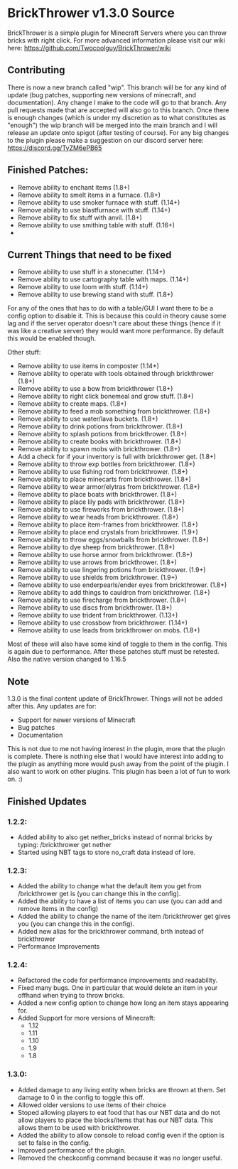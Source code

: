 # BrickThrower v1.3.0 Source

BrickThrower is a simple plugin for Minecraft Servers where you can throw bricks with right click. For more advanced information please visit our wiki here: https://github.com/Twocoolguy/BrickThrower/wiki

## Contributing
There is now a new branch called "wip". This branch will be for any kind of update (bug patches, supporting new versions of minecraft, and documentation). Any change I make to the code will go to that branch. Any pull requests made that are accepted will also go to this branch. Once there is enough changes (which is under my discretion as to what constitutes as "enough") the wip branch will be merged into the main branch and I will release an update onto spigot (after testing of course). For any big changes to the plugin please make a suggestion on our discord server here: https://discord.gg/TyZM6ePB65
## Finished Patches:
- Remove ability to enchant items (1.8+)
- Remove ability to smelt items in a furnace. (1.8+)
- Remove ability to use smoker furnace with stuff. (1.14+)
- Remove ability to use blastfurnace with stuff. (1.14+)
- Remove ability to fix stuff with anvil. (1.8+)
- Remove ability to use smithing table with stuff. (1.16+)
- 
## Current Things that need to be fixed
- Remove ability to use stuff in a stonecutter. (1.14+)
- Remove ability to use cartography table with maps. (1.14+) 
- Remove ability to use loom with stuff. (1.14+)
- Remove ability to use brewing stand with stuff. (1.8+)

For any of the ones that has to do with a table/GUI I want there to be a config option to disable it. This is because this could in theory cause some lag and if the server operator doesn't care about these things (hence if it was like a creative server) they would want more performance. By default this would be enabled though.

Other stuff:
- Remove ability to use items in composter (1.14+)
- Remove ability to operate with tools obtained through brickthrower (1.8+)
- Remove ability to use a bow from brickthrower (1.8+)
- Remove ability to right click bonemeal and grow stuff. (1.8+)
- Remove ability to create maps. (1.8+)
- Remove ability to feed a mob something from brickthrower. (1.8+)
- Remove ability to use water/lava buckets. (1.8+)
- Remove ability to drink potions from brickthrower. (1.8+)
- Remove ability to splash potions from brickthrower. (1.8+)
- Remove ability to create books with brickthrower. (1.8+)
- Remove ability to spawn mobs with brickthrower. (1.8+)
- Add a check for if your inventory is full with brickthrower get. (1.8+)
- Remove ability to throw exp bottles from brickthrower. (1.8+)
- Remove ability to use fishing rod from brickthrower. (1.8+)
- Remove ability to place minecarts from brickthrower. (1.8+)
- Remove ability to wear armor/elytras from brickthrower. (1.8+)
- Remove ability to place boats with brickthrower. (1.8+)
- Remove ability to place lily pads with brickthrower. (1.8+)
- Remove ability to use fireworks from brickthrower. (1.8+)
- Remove ability to wear heads from brickthrower. (1.8+)
- Remove ability to place item-frames from brickthrower. (1.8+)
- Remove ability to place end crystals from brickthrower. (1.9+)
- Remove ability to throw eggs/snowballs from brickthrower. (1.8+)
- Remove ability to dye sheep from brickthrower. (1.8+)
- Remove ability to use horse armor from brickthrower. (1.8+)
- Remove ability to use arrows from brickthrower. (1.8+)
- Remove ability to use lingering potions from brickthrower. (1.9+)
- Remove ability to use shields from brickthrower. (1.9+)
- Remove ability to use enderpearls/ender eyes from brickthrower. (1.8+)
- Remove ability to add things to cauldron from brickthrower. (1.8+)
- Remove ability to use firecharge from brickthrower. (1.8+)
- Remove ability to use discs from brickthrower. (1.8+)
- Remove ability to use trident from brickthrower. (1.13+)
- Remove ability to use crossbow from brickthrower. (1.14+)
- Remove ability to use leads from brickthrower on mobs. (1.8+)

Most of these will also have some kind of toggle to them in the config. This is again due to performance.
After these patches stuff must be retested. Also the native version changed to 1.16.5

## Note
1.3.0 is the final content update of BrickThrower. Things will not be added after this. Any updates are for: 
- Support for newer versions of Minecraft
- Bug patches
- Documentation

This is not due to me not having interest in the plugin, more that the plugin is complete. There is nothing else that I would have interest into adding to the plugin as anything more would push away from the point of the plugin. I also want to work on other plugins. This plugin has been a lot of fun to work on. :)

## Finished Updates

### 1.2.2:
- Added ability to also get nether_bricks instead of normal bricks by typing: /brickthrower get nether 
- Started using NBT tags to store no_craft data instead of lore.

### 1.2.3:
- Added the ability to change what the default item you get from /brickthrower get is (you can change this in the config).
- Added the ability to have a list of items you can use (you can add and remove items in the config)
- Added the ability to change the name of the item /brickthrower get gives you (you can change this in the config).
- Added new alias for the brickthrower command, brth instead of brickthrower
- Performance Improvements

### 1.2.4:
- Refactored the code for performance improvements and readability.
- Fixed many bugs. One in particular that would delete an item in your offhand when trying to throw bricks.
- Added a new config option to change how long an item stays appearing for.
- Added Support for more versions of Minecraft:
  - 1.12
  - 1.11
  - 1.10
  - 1.9
  - 1.8


### 1.3.0:
- Added damage to any living entity when bricks are thrown at them. Set damage to 0 in the config to toggle this off.
- Allowed older versions to use items of their choice
- Stoped allowing players to eat food that has our NBT data and do not allow players to place the blocks/items that has our NBT data. This allows them to be used with brickthrower.
- Added the ability to allow console to reload config even if the option is set to false in the config.
- Improved performance of the plugin.
- Removed the checkconfig command because it was no longer useful.
